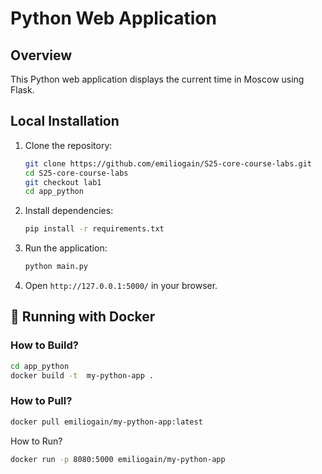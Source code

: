 # Python Web Application

## Overview
This Python web application displays the current time in Moscow using Flask.

## Local Installation
1. Clone the repository:
   ```sh
   git clone https://github.com/emiliogain/S25-core-course-labs.git
   cd S25-core-course-labs
   git checkout lab1
   cd app_python
   ```
2. Install dependencies:
   ```sh
   pip install -r requirements.txt
   ```
3. Run the application:
   ```sh
   python main.py
   ```
4. Open `http://127.0.0.1:5000/` in your browser.

## 🐳 Running with Docker

### How to Build?
```sh
cd app_python
docker build -t  my-python-app .
```

### How to Pull?
```sh
docker pull emiliogain/my-python-app:latest
```

How to Run?
```sh
docker run -p 8080:5000 emiliogain/my-python-app
```

